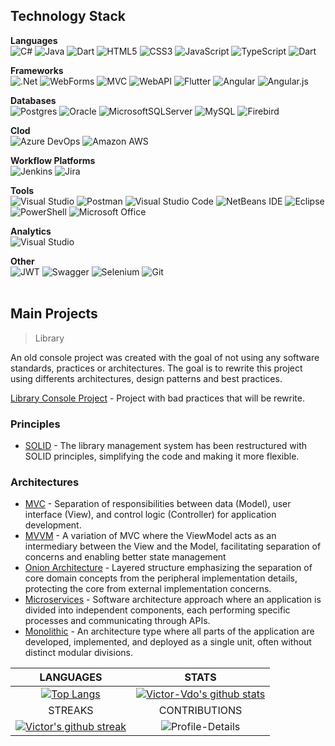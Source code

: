 <!--- <text xmlns="http://www.w3.org/2000/svg" transform="scale(.1)" x="648.75" y="175" textLength="657.5" fill="#fff" font-weight="bold">SWAGGER</text><br/>...-->

## Technology Stack

**Languages**
<br/>
![C#](https://img.shields.io/badge/c%23-%23239120.svg?style=for-the-badge&logo=c-sharp&logoColor=white)
![Java](https://img.shields.io/badge/java-%23ED8B00.svg?style=for-the-badge&logo=java&logoColor=white)
![Dart](https://img.shields.io/badge/dart-%230175C2.svg?style=for-the-badge&logo=dart&logoColor=white)
![HTML5](https://img.shields.io/badge/html5-%23E34F26.svg?style=for-the-badge&logo=html5&logoColor=white)
![CSS3](https://img.shields.io/badge/css3-%231572B6.svg?style=for-the-badge&logo=css3&logoColor=white)
![JavaScript](https://img.shields.io/badge/javascript-%23323330.svg?style=for-the-badge&logo=javascript&logoColor=%23F7DF1E)
![TypeScript](https://img.shields.io/badge/typescript-%23007ACC.svg?style=for-the-badge&logo=typescript&logoColor=white)
![Dart](https://img.shields.io/badge/Dart-0175C2?style=for-the-badge&logo=dart&logoColor=white)

**Frameworks**
<br/>
![.Net](https://img.shields.io/badge/.NET-5C2D91?style=for-the-badge&logo=.net&logoColor=white)
![WebForms](https://i.imgur.com/1qh3ITr.png)
![MVC](https://i.imgur.com/rcpi0be.png)
![WebAPI](https://i.imgur.com/UeyOK06.png)
![Flutter](https://img.shields.io/badge/Flutter-02569B?style=for-the-badge&logo=flutter&logoColor=white)
![Angular](https://img.shields.io/badge/angular-%23DD0031.svg?style=for-the-badge&logo=angular&logoColor=white)
![Angular.js](https://img.shields.io/badge/angular.js-%23E23237.svg?style=for-the-badge&logo=angularjs&logoColor=white)


**Databases**
<br/>
![Postgres](https://img.shields.io/badge/postgres-%23316192.svg?style=for-the-badge&logo=postgresql&logoColor=white)
![Oracle](https://img.shields.io/badge/Oracle-F80000?style=for-the-badge&logo=oracle&logoColor=white)
![MicrosoftSQLServer](https://img.shields.io/badge/Microsoft%20SQL%20Server-CC2927?style=for-the-badge&logo=microsoft%20sql%20server&logoColor=white)
![MySQL](https://img.shields.io/badge/mysql-%2300f.svg?style=for-the-badge&logo=mysql&logoColor=white)
![Firebird](https://img.shields.io/badge/Firebird-F40D12?logo=Firebird&logoColor=fff&style=for-the-badge)

**Clod**
<br/>
![Azure DevOps](https://img.shields.io/badge/Azure_DevOps-0078D7?style=for-the-badge&logo=azure-devops&logoColor=white)
![Amazon AWS](https://img.shields.io/badge/Amazon_AWS-FF9900?style=for-the-badge&logo=amazonaws&logoColor=white)

**Workflow Platforms**
<br/>
![Jenkins](https://img.shields.io/badge/Jenkins-D24939?style=for-the-badge&logo=Jenkins&logoColor=white)
![Jira](https://img.shields.io/badge/Jira-0052CC?style=for-the-badge&logo=Jira&logoColor=white)

**Tools**
<br/>
![Visual Studio](https://img.shields.io/badge/Visual%20Studio-5C2D91.svg?style=for-the-badge&logo=visual-studio&logoColor=white)
![Postman](https://img.shields.io/badge/Postman-FF6C37?style=for-the-badge&logo=postman&logoColor=white)
![Visual Studio Code](https://img.shields.io/badge/Visual%20Studio%20Code-0078d7.svg?style=for-the-badge&logo=visual-studio-code&logoColor=white)
![NetBeans IDE](https://img.shields.io/badge/NetBeansIDE-1B6AC6.svg?style=for-the-badge&logo=apache-netbeans-ide&logoColor=white)
![Eclipse](https://img.shields.io/badge/Eclipse-FE7A16.svg?style=for-the-badge&logo=Eclipse&logoColor=white)
![PowerShell](https://img.shields.io/badge/PowerShell-%235391FE.svg?style=for-the-badge&logo=powershell&logoColor=white)
![Microsoft Office](https://img.shields.io/badge/Microsoft_Office-D83B01?style=for-the-badge&logo=microsoft-office&logoColor=white)

**Analytics**
<br />
![Visual Studio](https://img.shields.io/badge/Kibana-005571?style=for-the-badge&logo=Kibana&logoColor=white)

**Other**
<br/>
![JWT](https://img.shields.io/badge/JWT-black?style=for-the-badge&logo=JSON%20web%20tokens)
![Swagger](https://img.shields.io/badge/-Swagger-%23Clojure?style=for-the-badge&logo=swagger&logoColor=white)
![Selenium](https://img.shields.io/badge/-selenium-%43B02A?style=for-the-badge&logo=selenium&logoColor=white)
![Git](https://img.shields.io/badge/git-%23F05033.svg?style=for-the-badge&logo=git&logoColor=white)<br/><br/>

<!--- 
**ORM / Micro ORM**
![JWT](https://img.shields.io/badge/JWT-black?style=for-the-badge&logo=JSON%20web%20tokens)
![Linux](https://img.shields.io/badge/Linux-FCC624?style=for-the-badge&logo=linux&logoColor=black)
![Docker](https://img.shields.io/badge/docker-%230db7ed.svg?style=for-the-badge&logo=docker&logoColor=white)
![Swagger](https://img.shields.io/badge/-Swagger-%23Clojure?style=for-the-badge&logo=swagger&logoColor=white)
![Insomnia](https://img.shields.io/badge/Insomnia-black?style=for-the-badge&logo=insomnia&logoColor=5849BE)
![Nginx](https://img.shields.io/badge/nginx-%23009639.svg?style=for-the-badge&logo=nginx&logoColor=white)
![Git](https://img.shields.io/badge/git-%23F05033.svg?style=for-the-badge&logo=git&logoColor=white)
![Selenium](https://img.shields.io/badge/-selenium-%43B02A?style=for-the-badge&logo=selenium&logoColor=white)
![AWS](https://img.shields.io/badge/AWS-%23FF9900.svg?style=for-the-badge&logo=amazon-aws&logoColor=white)
...-->


## Main Projects
> Library

An old console project was created with the goal of not using any software standards, practices or architectures. The goal is to rewrite this project using differents architectures, design patterns and best practices.

[Library Console Project](https://github.com/victor-vdo/Library) - Project with bad practices that will be rewrite.

### Principles
- [SOLID]() - The library management system has been restructured with SOLID principles, simplifying the code and making it more flexible.

### Architectures
- [MVC]() - Separation of responsibilities between data (Model), user interface (View), and control logic (Controller) for application development.
- [MVVM]() - A variation of MVC where the ViewModel acts as an intermediary between the View and the Model, facilitating separation of concerns and enabling better state management
- [Onion Architecture]() - Layered structure emphasizing the separation of core domain concepts from the peripheral implementation details, protecting the core from external implementation concerns.
- [Microservices]() - Software architecture approach where an application is divided into independent components, each performing specific processes and communicating through APIs.
- [Monolithic]() - An architecture type where all parts of the application are developed, implemented, and deployed as a single unit, often without distinct modular divisions.




| LANGUAGES  | STATS |
|  :---:        |     :---:      |
|  [![Top Langs](https://github-readme-stats.vercel.app/api/top-langs/?username=victor-vdo&layout=compact&theme=tokyonight)](https://github.com/anuraghazra/github-readme-stats) | [![Victor-Vdo's github stats](https://github-readme-stats.vercel.app/api?username=victor-vdo&show_icons=true&theme=radical)](https://github.com/anuraghazra/github-readme-stats) |
| STREAKS | CONTRIBUTIONS |
| [![Victor's github streak](https://github-readme-streak-stats.herokuapp.com/?user=victor-vdo&theme=blue-green)](https://github.com/victor-vdo#streaks) | ![Profile-Details](https://github-profile-summary-cards.vercel.app/api/cards/profile-details?username=victorvdo&theme=dracula) |



